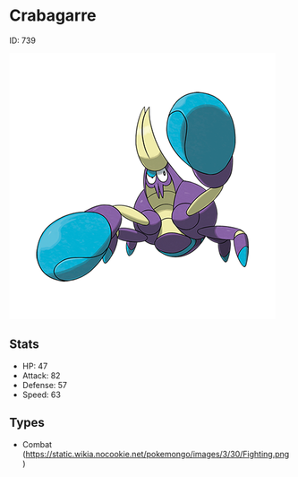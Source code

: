 # Crabagarre


ID: 739

![](https://raw.githubusercontent.com/PokeAPI/sprites/master/sprites/pokemon/other/official-artwork/739.png "Crabagarre")

## Stats


 - HP: 47
 - Attack: 82
 - Defense: 57
 - Speed: 63

## Types


 - Combat (https://static.wikia.nocookie.net/pokemongo/images/3/30/Fighting.png)
